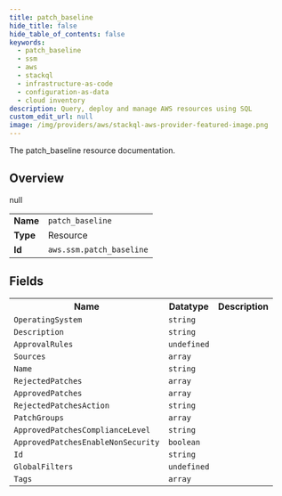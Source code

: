 ```yaml
---
title: patch_baseline
hide_title: false
hide_table_of_contents: false
keywords:
  - patch_baseline
  - ssm
  - aws
  - stackql
  - infrastructure-as-code
  - configuration-as-data
  - cloud inventory
description: Query, deploy and manage AWS resources using SQL
custom_edit_url: null
image: /img/providers/aws/stackql-aws-provider-featured-image.png
---
```

The patch_baseline resource documentation.

## Overview
<table><tbody>
<tr><td><b>Name</b></td><td><code>patch_baseline</code></td></tr>
<tr><td><b>Type</b></td><td>Resource</td></tr>
null
<tr><td><b>Id</b></td><td><code>aws.ssm.patch_baseline</code></td></tr>
</tbody></table>

## Fields
<table><tbody>
<tr><th>Name</th><th>Datatype</th><th>Description</th></tr>
<tr><td><code>OperatingSystem</code></td><td><code>string</code></td><td></td></tr><tr><td><code>Description</code></td><td><code>string</code></td><td></td></tr><tr><td><code>ApprovalRules</code></td><td><code>undefined</code></td><td></td></tr><tr><td><code>Sources</code></td><td><code>array</code></td><td></td></tr><tr><td><code>Name</code></td><td><code>string</code></td><td></td></tr><tr><td><code>RejectedPatches</code></td><td><code>array</code></td><td></td></tr><tr><td><code>ApprovedPatches</code></td><td><code>array</code></td><td></td></tr><tr><td><code>RejectedPatchesAction</code></td><td><code>string</code></td><td></td></tr><tr><td><code>PatchGroups</code></td><td><code>array</code></td><td></td></tr><tr><td><code>ApprovedPatchesComplianceLevel</code></td><td><code>string</code></td><td></td></tr><tr><td><code>ApprovedPatchesEnableNonSecurity</code></td><td><code>boolean</code></td><td></td></tr><tr><td><code>Id</code></td><td><code>string</code></td><td></td></tr><tr><td><code>GlobalFilters</code></td><td><code>undefined</code></td><td></td></tr><tr><td><code>Tags</code></td><td><code>array</code></td><td></td></tr>
</tbody></table>